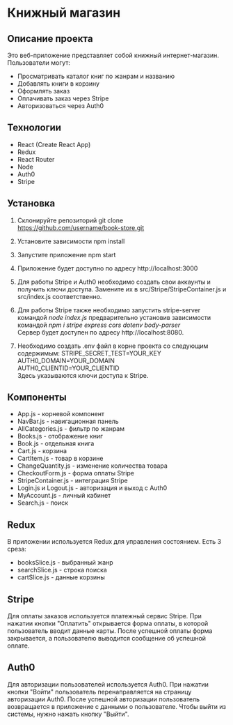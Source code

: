 # Книжный магазин 
 
## Описание проекта 
 
Это веб-приложение представляет собой книжный интернет-магазин. Пользователи могут: 
 
- Просматривать каталог книг по жанрам и названию 
- Добавлять книги в корзину 
- Оформлять заказ 
- Оплачивать заказ через Stripe 
- Авторизоваться через Auth0 
 
## Технологии 
 
- React (Create React App) 
- Redux 
- React Router 
- Node 
- Auth0 
- Stripe 
 
## Установка 
 
1. Склонируйте репозиторий
git clone https://github.com/username/book-store.git

2. Установите зависимости
npm install

3. Запустите приложение
npm start

4. Приложение будет доступно по адресу http://localhost:3000

5. Для работы Stripe и Auth0 необходимо создать свои аккаунты и получить ключи доступа. Замените их в src/Stripe/StripeContainer.js и src/index.js соответственно.

6. Для работы Stripe также необходимо запустить stripe-server командой _node index.js_ предварительно установив зависимости командой _npm i stripe express cors dotenv body-parser_  
Сервер будет доступен по адресу http://localhost:8080.

7. Необходимо создать .env файл в корне проекта со следующим содержимым:
STRIPE_SECRET_TEST=YOUR_KEY  
AUTH0_DOMAIN=YOUR_DOMAIN  
AUTH0_CLIENTID=YOUR_CLIENTID  
Здесь указываются ключи доступа к Stripe. 
 
## Компоненты 
 
- App.js - корневой компонент 
- NavBar.js - навигационная панель 
- AllCategories.js - фильтр по жанрам 
- Books.js - отображение книг 
- Book.js - отдельная книга 
- Cart.js - корзина 
- CartItem.js - товар в корзине 
- ChangeQuantity.js - изменение количества товара 
- CheckoutForm.js - форма оплаты Stripe 
- StripeContainer.js - интеграция Stripe 
- Login.js и Logout.js - авторизация и выход с Auth0 
- MyAccount.js - личный кабинет 
- Search.js - поиск 
 
## Redux 
 
В приложении используется Redux для управления состоянием. Есть 3 среза: 
 
- booksSlice.js - выбранный жанр 
- searchSlice.js - строка поиска 
- cartSlice.js - данные корзины 
 
## Stripe 
 
Для оплаты заказов используется платежный сервис Stripe. При нажатии кнопки "Оплатить" открывается форма оплаты, в которой пользователь вводит данные карты. После успешной оплаты форма закрывается, а пользователю выводится сообщение об успешной оплате. 
 
## Auth0 
 
Для авторизации пользователей используется Auth0. При нажатии кнопки "Войти" пользователь перенаправляется на страницу авторизации Auth0. После успешной авторизации пользователь возвращается в приложение с данными о пользователе. Чтобы выйти из системы, нужно нажать кнопку "Выйти".